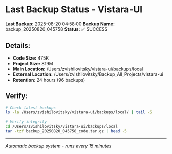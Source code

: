 # Last Backup Status - Vistara-UI

**Last Backup:** 2025-08-20 04:58:00
**Backup Name:** backup_20250820_045758
**Status:** ✅ SUCCESS

## Details:
- **Code Size:** 475K
- **Project Size:** 819M
- **Main Location:** /Users/zvishilovitsky/vistara-ui/backups/local
- **External Location:** /Users/zvishilovitsky/Backup_All_Projects/vistara-ui
- **Retention:** 24 hours (96 backups)

## Verify:
```bash
# Check latest backups
ls -la /Users/zvishilovitsky/vistara-ui/backups/local/ | tail -5

# Verify integrity
cd /Users/zvishilovitsky/vistara-ui/backups/local
tar -tzf backup_20250820_045758_code.tar.gz | head -5
```

---
*Automatic backup system - runs every 15 minutes*
